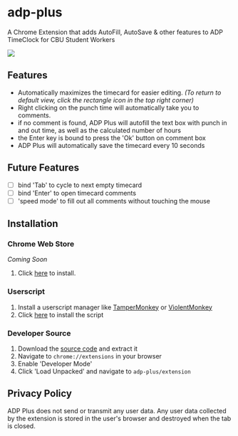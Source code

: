 # adp-plus
A Chrome Extension that adds AutoFill, AutoSave & other features to ADP TimeClock for CBU Student Workers

![](media/demo.gif)

## Features
* Automatically maximizes the timecard for easier editing. _(To return to default view, click the rectangle icon in the top right corner)_
* Right clicking on the punch time will automatically take you to comments.
* if no comment is found, ADP Plus will autofill the text box with punch in and out time, as well as the calculated number of hours
* the Enter key is bound to press the 'Ok' button on comment box
* ADP Plus will automatically save the timecard every 10 seconds

## Future Features
- [ ] bind 'Tab' to cycle to next empty timecard
- [ ] bind 'Enter' to open timecard comments
- [ ] 'speed mode' to fill out all comments without touching the mouse

## Installation
### Chrome Web Store
_Coming Soon_
1. Click [here](https://chrome.google.com/webstore/detail/adp-plus/cofodcjpapmneekccpiclhegpkehcjci?hl=en&authuser=0) to install.

### Userscript
1. Install a userscript manager like [TamperMonkey](https://chrome.google.com/webstore/detail/tampermonkey/dhdgffkkebhmkfjojejmpbldmpobfkfo) or [ViolentMonkey](https://chrome.google.com/webstore/detail/violentmonkey/jinjaccalgkegednnccohejagnlnfdag)
2. Click [here](https://github.com/inVariabl/adp-plus/raw/main/ADP%20Plus.user.js) to install the script

### Developer Source
1. Download the [source code](https://github.com/inVariabl/adp-plus/archive/refs/heads/main.zip) and extract it
2. Navigate to `chrome://extensions` in your browser
3. Enable 'Developer Mode'
4. Click 'Load Unpacked' and navigate to `adp-plus/extension`

## Privacy Policy
ADP Plus does not send or transmit any user data.
Any user data collected by the extension is stored in the user's browser and destroyed when the tab is closed.
